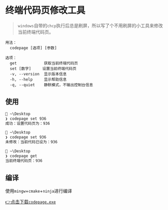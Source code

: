 # 终端代码页修改工具

> `windows`自带的`chcp`执行后总是刷屏，所以写了个不用刷屏的小工具来修改当前终端代码页。

```
用法：
  codepage [选项] [参数]

选项：
  get            获取当前终端代码页
  set [数字]     设置当前终端代码页
  -v, --version  显示版本信息
  -h, --help     显示帮助信息
  -q, --quiet    静默模式，不输出控制台信息
```

## 使用

```cmd
📁 ~\Desktop
❯ codepage set 936
成功：设置代码页为：936

📁 ~\Desktop
❯ codepage set 936
未修改：当前代码已设为：936

📁 ~\Desktop
❯ codepage get
当前终端代码页：936
```

## 编译

使用`mingw`+`cmake`+`ninja`进行编译

[👉点击下载`codepage.exe`](https://raw.githubusercontent.com/mwmi/windows-chcp/refs/heads/main/codepage.exe "✨鼠标右键另存为")